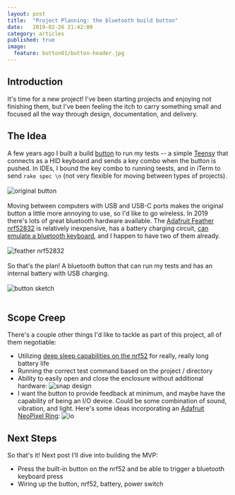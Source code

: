 ```yaml
---
layout: post
title:  "Project Planning: the bluetooth build button"
date:   2019-02-26 21:42:00
category: articles
published: true
image:
  feature: button01/button-header.jpg
---
```


## Introduction

It's time for a new project! I've been starting projects and enjoying not finishing them, but I've been feeling the itch to carry something small and focused all the way through design, documentation, and delivery.

## The Idea

A few years ago I built a build [button](https://www.automationdirect.com/adc/shopping/catalog/pushbuttons_-z-_switches_-z-_indicators/22mm_metal/mushroom_pushbuttons_illuminated_-a-_non-illuminated/gcx1137) to run my tests -- a simple [Teensy](https://www.pjrc.com/teensy/teensy31.html) that connects as a HID keyboard and sends a key combo when the button is pushed. In IDEs, I bound the key combo to running teests, and in iTerm to send `rake spec \n` (not very flexible for moving between types of projects).
<br>
<br>
![original button](../../images/button01/button.jpg)
<br>
<br>
Moving between computers with USB and USB-C ports makes the original button a little more annoying to use, so I'd like to go wireless. In 2019 there's lots of great bluetooth hardware available. 
The [Adafruit Feather nrf52832](https://www.adafruit.com/product/3406) is relatively inexpensive, has a battery charging circuit, [can emulate a bluetooth keyboard](https://learn.adafruit.com/bluefruit-nrf52-feather-learning-guide/blehidadafruit), and I happen to have two of them already.
<br>
<br>
![feather nrf52832](../../images/button01/nrf.jpg)
<br>
<br>
So that's the plan! A bluetooth button that can run my tests and has an internal battery with USB charging.
<br>
<br>
![button sketch](../../images/button01/button-sketch.jpg)
<br>
<br>

## Scope Creep

There's a couple other things I'd like to tackle as part of this project, all of them negotiable:

* Utilizing [deep sleep capabilities on the nrf52](https://github.com/arduino-libraries/ArduinoLowPower/blob/master/examples/PrimoDeepSleep/PrimoDeepSleep.ino) for really, really long battery life
* Running the correct test command based on the project / directory
* Ability to easily open and close the enclosure without additional hardware:
![snap design](../../images/button01/button-snap.jpg)
* I want the button to provide feedback at minimum, and maybe have the capability of being an I/O device. Could be some combination of sound, vibration, and light. Here's some ideas incorporating an [Adafruit NeoPixel Ring](https://www.adafruit.com/product/1586):
![io](../../images/button01/button-io.jpg)


## Next Steps

So that's it! Next post I'll dive into building the MVP:

* Press the built-in button on the nrf52 and be able to trigger a bluetooth keyboard press
* Wiring up the button, nrf52, battery, power switch
